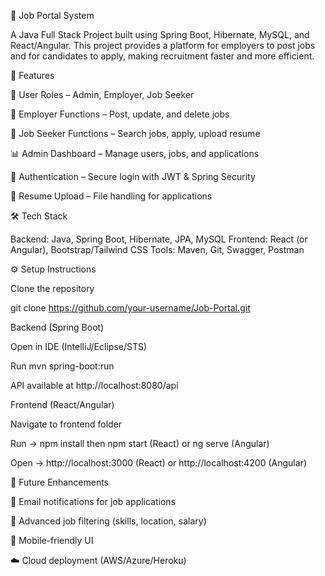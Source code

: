 💼 Job Portal System

A Java Full Stack Project built using Spring Boot, Hibernate, MySQL, and React/Angular.
This project provides a platform for employers to post jobs and for candidates to apply, making recruitment faster and more efficient.

🚀 Features

👤 User Roles – Admin, Employer, Job Seeker

📄 Employer Functions – Post, update, and delete jobs

📝 Job Seeker Functions – Search jobs, apply, upload resume

📊 Admin Dashboard – Manage users, jobs, and applications

🔐 Authentication – Secure login with JWT & Spring Security

📂 Resume Upload – File handling for applications

🛠 Tech Stack

Backend: Java, Spring Boot, Hibernate, JPA, MySQL
Frontend: React (or Angular), Bootstrap/Tailwind CSS
Tools: Maven, Git, Swagger, Postman

⚙️ Setup Instructions

Clone the repository

git clone https://github.com/your-username/Job-Portal.git


Backend (Spring Boot)

Open in IDE (IntelliJ/Eclipse/STS)

Run mvn spring-boot:run

API available at http://localhost:8080/api

Frontend (React/Angular)

Navigate to frontend folder

Run → npm install then npm start (React) or ng serve (Angular)

Open → http://localhost:3000 (React) or http://localhost:4200 (Angular)

📌 Future Enhancements

📧 Email notifications for job applications

🔎 Advanced job filtering (skills, location, salary)

📱 Mobile-friendly UI

☁️ Cloud deployment (AWS/Azure/Heroku)
